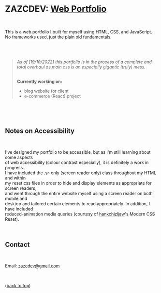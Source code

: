 <div id="top"></div>

<h1>ZAZCDEV: <a href="https://zazc.dev">Web Portfolio</a></h1><br>

This is a web portfolio I built for myself using HTML, CSS, and JavaScript. <br>
No frameworks used, just the plain old fundamentals. <br>
<br>  
<br> 

<blockquote>
  <i>As of [19/10/2022] this portfolio is in the process of a complete and total overhaul as main.css is an especially gigantic (truly) mess.</i><br>
  <br>
  
  <strong>Currently working on:</strong><br>
  <ul>
    <li>blog website for client </li>
    <li>e-commerce (React) project </li>
  </ul>   
</blockquote>
<br>
<br>
<br>

<h2>Notes on Accessibility</h2><br>

I've designed my portfolio to be accessible, but as I'm still learning about some aspects <br>
of web accessibility (colour contrast especially), it is definitely a work in progress. <br>
I have included the .sr-only (screen reader only) class throughout my HTML and within <br>
my reset.css files in order to hide and display elements as appropriate for screen readers, <br>
and went through the entire website myself using a screen reader on both mobile and <br>
desktop and tailored certain elements to read appropriately. In addition, I have included <br>
reduced-animation media queries (courtesy of <a href="https://github.com/hankchizljaw/modern-css-reset">hankchizljaw</a>'s Modern CSS Reset).
<br>
<br>
<br>

<h2>Contact</h2><br>

Email: zazcdev@gmail.com<br>
<br>
<br>

(<a href="#top">back to top</a>)

